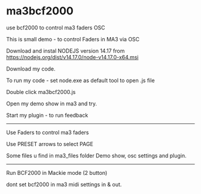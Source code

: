 # ma3bcf2000
use bcf2000 to control ma3 faders OSC


This is small demo - to control Faders in MA3 via OSC

Download and instal NODEJS version 14.17 from https://nodejs.org/dist/v14.17.0/node-v14.17.0-x64.msi

Download my code.


To run my code - set node.exe as default tool to open .js file

Double click ma3bcf2000.js

Open my demo show in ma3 and try.

Start my plugin - to run feedback

---


Use Faders to control ma3 faders

Use PRESET arrows to select PAGE


Some files u find in ma3_files folder
Demo show, osc settings and plugin.


---- 
Run BCF2000 in Mackie mode (2 button)

dont set bcf2000 in ma3 midi settings in & out.


